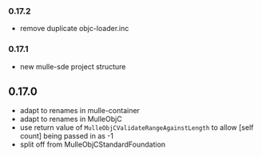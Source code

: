 ### 0.17.2

* remove duplicate objc-loader.inc

### 0.17.1

* new mulle-sde project structure

## 0.17.0

* adapt to renames in mulle-container
* adapt to renames in MulleObjC
* use return value of `MulleObjCValidateRangeAgainstLength` to allow [self count] being passed in as -1
* split off from MulleObjCStandardFoundation
